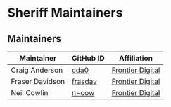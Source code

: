 # Sheriff Maintainers

## Maintainers

| Maintainer | GitHub ID | Affiliation |
| --------------- | --------- | ----------- |
| Craig Anderson | [cda0](https://github.com/cda0) | [Frontier Digital](https://github.com/gofrontier-com/) |
| Fraser Davidson | [frasdav](https://github.com/frasdav) | [Frontier Digital](https://github.com/gofrontier-com/) |
| Neil Cowlin | [n-cow](https://github.com/n-cow) | [Frontier Digital](https://github.com/gofrontier-com/) |
